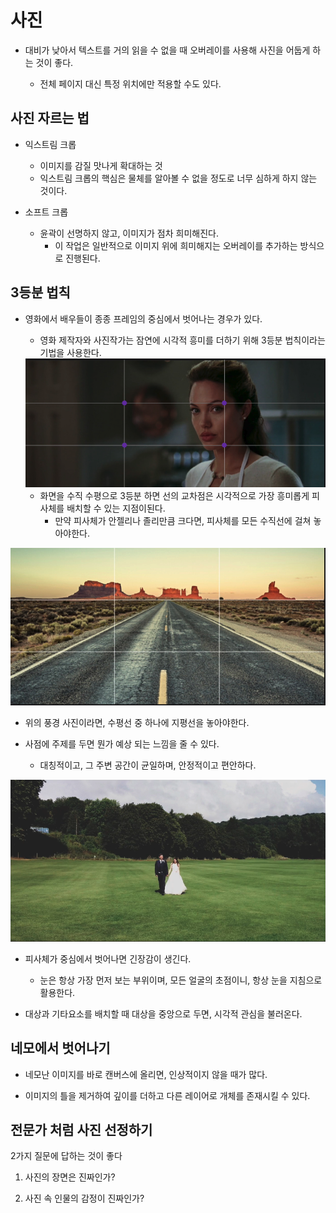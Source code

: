 # 사진

- 대비가 낮아서 텍스트를 거의 읽을 수 없을 때 오버레이를 사용해 사진을 어둡게 하는 것이 좋다.

  - 전체 페이지 대신 특정 위치에만 적용할 수도 있다.

## 사진 자르는 법

- 익스트림 크롭

  - 이미지를 감질 맛나게 확대하는 것
  - 익스트림 크롭의 핵심은 물체를 알아볼 수 없을 정도로 너무 심하게 하지 않는 것이다.

- 소프트 크롭

  - 윤곽이 선명하지 않고, 이미지가 점차 희미해진다.
    - 이 작업은 일반적으로 이미지 위에 희미해지는 오버레이를 추가하는 방식으로 진행된다.

## 3등분 법칙

- 영화에서 배우들이 종종 프레임의 중심에서 벗어나는 경우가 있다.

  - 영화 제작자와 사진작가는 잠연에 시각적 흥미를 더하기 위해 3등분 법칙이라는 기법을 사용한다.

  <img src='./images/3등분법칙.png'/>

  - 화면을 수직 수평으로 3등분 하면 선의 교차점은 시각적으로 가장 흥미롭게 피사체를 배치할 수 있는 지점이된다.
    - 만약 피사체가 안젤리나 졸리만큼 크다면, 피사체를 모든 수직선에 걸쳐 놓아야한다.

 <img src='./images/3등분의법칙-2.png'/>

- 위의 풍경 사진이라면, 수평선 중 하나에 지평선을 놓아야한다.

- 사점에 주제를 두면 뭔가 예상 되는 느낌을 줄 수 있다.
  - 대칭적이고, 그 주변 공간이 균일하며, 안정적이고 편안하다.

 <img src='./images/3등분의법칙-3.png'/>

- 피사체가 중심에서 벗어나면 긴장감이 생긴다.

  - 눈은 항상 가장 먼저 보는 부위이며, 모든 얼굴의 초점이니, 항상 눈을 지침으로 활용한다.

- 대상과 기타요소를 배치할 때 대상을 중앙으로 두면, 시각적 관심을 불러온다.

## 네모에서 벗어나기

- 네모난 이미지를 바로 캔버스에 올리면, 인상적이지 않을 때가 많다.

- 이미지의 틀을 제거하여 깊이를 더하고 다른 레이어로 개체를 존재시킬 수 있다.

## 전문가 처럼 사진 선정하기

2가지 질문에 답하는 것이 좋다

1. 사진의 장면은 진짜인가?

2. 사진 속 인물의 감정이 진짜인가?
